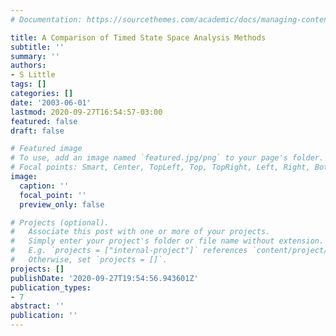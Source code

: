 ```yaml
---
# Documentation: https://sourcethemes.com/academic/docs/managing-content/

title: A Comparison of Timed State Space Analysis Methods
subtitle: ''
summary: ''
authors:
- S Little
tags: []
categories: []
date: '2003-06-01'
lastmod: 2020-09-27T16:54:57-03:00
featured: false
draft: false

# Featured image
# To use, add an image named `featured.jpg/png` to your page's folder.
# Focal points: Smart, Center, TopLeft, Top, TopRight, Left, Right, BottomLeft, Bottom, BottomRight.
image:
  caption: ''
  focal_point: ''
  preview_only: false

# Projects (optional).
#   Associate this post with one or more of your projects.
#   Simply enter your project's folder or file name without extension.
#   E.g. `projects = ["internal-project"]` references `content/project/deep-learning/index.md`.
#   Otherwise, set `projects = []`.
projects: []
publishDate: '2020-09-27T19:54:56.943601Z'
publication_types:
- 7
abstract: ''
publication: ''
---
```

